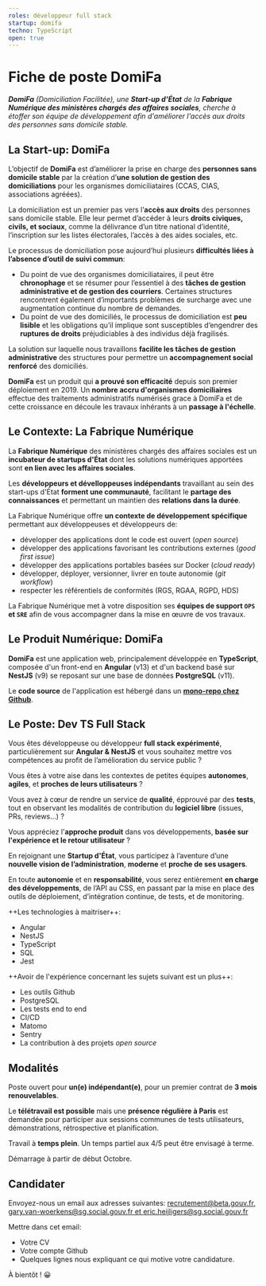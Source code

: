 ```yaml
---
roles: développeur full stack
startup: domifa
techno: TypeScript
open: true
---
```


# Fiche de poste DomiFa

***DomiFa** (Domiciliation Facilitée), une **Start-up d'État** de la **Fabrique Numérique des ministères chargés des affaires sociales**, cherche à étoffer son équipe de développement afin d'améliorer l'accès aux droits des personnes sans domicile stable.*

<!--more-->

## La Start-up: DomiFa

L’objectif de **DomiFa** est d’améliorer la prise en charge des **personnes sans domicile stable** par la création d’**une solution de gestion des domiciliations** pour les organismes domiciliataires (CCAS, CIAS, associations agréées).

La domiciliation est un premier pas vers l’**accès aux droits** des personnes sans domicile stable. Elle leur permet d’accéder à leurs **droits civiques, civils, et sociaux**, comme la délivrance d’un titre national d’identité, l’inscription sur les listes électorales, l’accès à des aides sociales, etc.

Le processus de domiciliation pose aujourd’hui plusieurs **difficultés liées à l’absence d’outil de suivi commun**:
- Du point de vue des organismes domiciliataires, il peut être **chronophage** et se résumer pour l’essentiel à des **tâches de gestion administrative et de gestion des courriers**. Certaines structures rencontrent également d’importants problèmes de surcharge avec une augmentation continue du nombre de demandes.
- Du point de vue des domiciliés, le processus de domiciliation est **peu lisible** et les obligations qu’il implique sont susceptibles d’engendrer des **ruptures de droits** préjudiciables à des individus déjà fragilisés.

La solution sur laquelle nous travaillons **facilite les tâches de gestion administrative** des structures pour permettre un **accompagnement social renforcé** des domiciliés.

**DomiFa** est un produit qui **a prouvé son efficacité** depuis son premier déploiement en 2019. Un **nombre accru d'organismes domiciliaires** effectue des traitements administratifs numérisés grace à DomiFa et de cette croissance en découle les travaux inhérants à un **passage à l'échelle**.

## Le Contexte: La Fabrique Numérique

La **Fabrique Numérique** des ministères chargés des affaires sociales est un **incubateur de startups d'État** dont les solutions numériques apportées sont **en lien avec les affaires sociales**.

Les **développeurs et dévelloppeuses indépendants** travaillant au sein des start-ups d'État **forment une communauté**, facilitant le **partage des connaissances** et permettant un maintien des **relations dans la durée**.

La Fabrique Numérique offre **un contexte de développement spécifique** permettant aux développeuses et développeurs de:

- développer des applications dont le code est ouvert (*open source*)
- développer des applications favorisant les contributions externes (*good first issue*)
- développer des applications portables basées sur Docker (*cloud ready*)
- développer, déployer, versionner, livrer en toute autonomie (*git workflow*)
- respecter les référentiels de conformités (RGS, RGAA, RGPD, HDS)

La Fabrique Numérique met à votre disposition ses **équipes de support `OPS` et `SRE`** afin de vous accompagner dans la mise en œuvre de vos travaux.

## Le Produit Numérique: DomiFa

**DomiFa** est une application web, principalement développée en **TypeScript**, composée d'un front-end en **Angular** (v13) et d'un backend basé sur **NestJS** (v9) se reposant sur une base de données **PostgreSQL** (v11).

Le **code source** de l'application est hébergé dans un **[mono-repo chez Github](https://github.com/SocialGouv/domifa)**.

## Le Poste: Dev TS Full Stack

Vous êtes développeuse ou développeur **full stack expérimenté**, particulièrement sur **Angular & NestJS** et vous souhaitez mettre vos compétences au profit de l’amélioration du service public ?

Vous êtes à votre aise dans les contextes de petites équipes **autonomes**, **agiles**, et **proches de leurs utilisateurs** ?

Vous avez à cœur de rendre un service de **qualité**, épprouvé par des **tests**, tout en observant les modalités de contribution du **logiciel libre** (issues, PRs, reviews...) ?

Vous appréciez l'**approche produit** dans vos développements, **basée sur l'expérience et le retour utilisateur** ?

En rejoignant une **Startup d'État**, vous participez à l’aventure d’une **nouvelle vision de l’administration**, **moderne** et **proche de ses usagers**.

En toute **autonomie** et en **responsabilité**, vous serez entièrement **en charge des développements**, de l’API au CSS, en passant par la mise en place des outils de déploiement, d’intégration continue, de tests, et de monitoring.

++Les technologies à maitriser++:
- Angular
- NestJS
- TypeScript
- SQL
- Jest

++Avoir de l'expérience concernant les sujets suivant est un plus++:
- Les outils Github
- PostgreSQL
- Les tests end to end
- CI/CD
- Matomo
- Sentry
- La contribution à des projets *open source*

## Modalités

Poste ouvert pour **un(e) indépendant(e)**, pour un premier contrat de **3 mois renouvelables**.

Le **télétravail est possible** mais une **présence régulière à Paris** est demandée pour participer aux sessions communes de tests utilisateurs, démonstrations, rétrospective et planification.

Travail à **temps plein**. Un temps partiel aux 4/5 peut être envisagé à terme.

Démarrage à partir de début Octobre.

## Candidater

Envoyez-nous un email aux adresses suivantes:
[recrutement@beta.gouv.fr, gary.van-woerkens@sg.social.gouv.fr et eric.heijligers@sg.social.gouv.fr](mailto:recrutement@beta.gouv.fr;gary.van-woerkens@sg.social.gouv.fr;eric.heijligers@sg.social.gouv.fr)

Mettre dans cet email:
- Votre CV
- Votre compte Github
- Quelques lignes nous expliquant ce qui motive votre candidature.

À bientôt ! 😀
